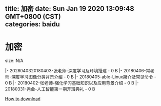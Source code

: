 
title: 加密
date: Sun Jan 19 2020 13:09:48 GMT+0800 (CST)    
categories: baidu
---

# 加密
size: N/A
 
 
|- 2028040320180403-张老师-深度学习及环境搭建 - 0 B
|- 20180406-常老师-深度学习图像分类背景介绍 - 0 B
|- 20180405-able-Linux简介及常见命令 - 0 B
|- 20180402-张老师-强化学习基础知识以及应用背景介绍 - 0 B
|- 20180331-尧金-人工智能第一期开班典礼 - 0 B

[How to download](https://bpcam.bemobtrk.com/go/2ceec3aa-1ca2-46d6-b9ff-aaa5c184517c?jno=551)